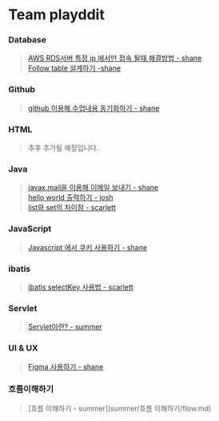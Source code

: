 # Team playddit

### Database
>[AWS RDS서버 특정 ip 에서만 접속 될때 해결방법 - shane](shane/db/aws_security/aws_security.md)   
>[Follow table 설계하기 -shane](shane/db/follow_table/follow_table.md)

### Github
>[github 이용해 수업내용 동기화하기 - shane](shane/git/github/github.md)<br/>

### HTML
>추후 추가될 예정입니다.

### Java
>[javax.mail을 이용해 이메일 보내기 - shane](shane/java/javaMail/javaMail.md)   
>[hello world 출력하기 - josh](josh/hello_world/helloworld.md)    
>[list와 set의 차이점 - scarlett](scarlett/notion/HIGH.md)<br/>

### JavaScript
>[Javascript 에서 쿠키 사용하기 - shane](shane/js/jsCookie/jsCookie.md)<br>

### ibatis
>[ibatis selectKey 사용법 - scarlett](scarlett/notion/ibatis_selectkey.md)<br/>

### Servlet
>[Servlet이란? - summer](summer/servlet/Servlet.md)<br/>

### UI & UX
>[Figma 사용하기 - shane](shane/front/figma/figma.md)<br>

### 흐름이해하기
>[흐름 이해하기 - summer](summer/흐름 이해하기/flow.md)<br>
